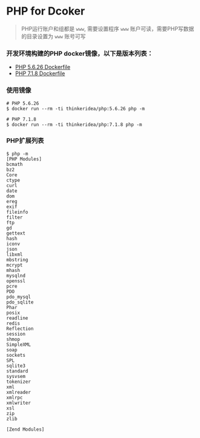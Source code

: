 # PHP for Dcoker

> PHP运行账户和组都是 `www`, 需要设置程序 `www` 账户可读，需要PHP写数据的目录设置为 `www` 账号可写

### 开发环境构建的PHP docker镜像，以下是版本列表：

- [PHP 5.6.26 Dockerfile](./5.6.26/Dockerfile)
- [PHP 7.1.8 Dockerfile](./7.1.8/Dockerfile)

### 使用镜像

```shell
# PHP 5.6.26
$ docker run --rm -ti thinkeridea/php:5.6.26 php -m

# PHP 7.1.8
$ docker run --rm -ti thinkeridea/php:7.1.8 php -m
```

### PHP扩展列表

```shell
$ php -m
[PHP Modules]
bcmath
bz2
Core
ctype
curl
date
dom
ereg
exif
fileinfo
filter
ftp
gd
gettext
hash
iconv
json
libxml
mbstring
mcrypt
mhash
mysqlnd
openssl
pcre
PDO
pdo_mysql
pdo_sqlite
Phar
posix
readline
redis
Reflection
session
shmop
SimpleXML
soap
sockets
SPL
sqlite3
standard
sysvsem
tokenizer
xml
xmlreader
xmlrpc
xmlwriter
xsl
zip
zlib

[Zend Modules]

```